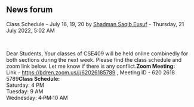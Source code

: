 <h2>News forum</h2><a href="https://moodle.cse.buet.ac.bd/user/view.php?id=1531&course=706"></a>
Class Schedule - July 16, 19, 20
by <a href="https://moodle.cse.buet.ac.bd/user/view.php?id=1531&course=706">Shadman Saqib Eusuf</a> - Thursday, 21 July 2022, 5:02 AM


 

Dear Students, Your classes of CSE409 will be held online combinedly for both sections during the next week. Please find the class schedule and zoom link below. Let me know if there is any conflict.<b>Zoom Meeting:<br /></b>Link - https://bdren.zoom.us/j/62026185789 , Meeting ID - 620 2618 5789<b>Class Schedule:<br /></b>Saturday: 4 PM<br />Tuesday: 9 AM<br />Wednesday: <strike>4 PM </strike>10 AM<br />






